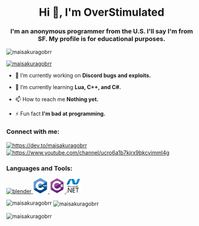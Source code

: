 <h1 align="center">Hi 👋, I'm OverStimulated</h1>
<h3 align="center">I'm an anonymous programmer from the U.S. I'll say I'm from SF. My profile is for educational purposes.</h3>

<p align="left"> <img src="https://komarev.com/ghpvc/?username=maisakuragobrr&label=Profile%20views&color=0e75b6&style=flat" alt="maisakuragobrr" /> </p>

<p align="left"> <a href="https://github.com/ryo-ma/github-profile-trophy"><img src="https://github-profile-trophy.vercel.app/?username=maisakuragobrr" alt="maisakuragobrr" /></a> </p>

- 🔭 I’m currently working on **Discord bugs and exploits.**

- 🌱 I’m currently learning **Lua, C++, and C#.**

- 📫 How to reach me **Nothing yet.**

- ⚡ Fun fact **I'm bad at programming.**

<h3 align="left">Connect with me:</h3>
<p align="left">
<a href="https://dev.to/https://dev.to/maisakuragobrr" target="blank"><img align="center" src="https://raw.githubusercontent.com/rahuldkjain/github-profile-readme-generator/master/src/images/icons/Social/devto.svg" alt="https://dev.to/maisakuragobrr" height="30" width="40" /></a>
<a href="https://www.youtube.com/c/https://www.youtube.com/channel/ucro6a1b7kjrx9bkcvimml4g" target="blank"><img align="center" src="https://raw.githubusercontent.com/rahuldkjain/github-profile-readme-generator/master/src/images/icons/Social/youtube.svg" alt="https://www.youtube.com/channel/ucro6a1b7kjrx9bkcvimml4g" height="30" width="40" /></a>
</p>

<h3 align="left">Languages and Tools:</h3>
<p align="left"> <a href="https://www.blender.org/" target="_blank" rel="noreferrer"> <img src="https://download.blender.org/branding/community/blender_community_badge_white.svg" alt="blender" width="40" height="40"/> </a> <a href="https://www.w3schools.com/cpp/" target="_blank" rel="noreferrer"> <img src="https://raw.githubusercontent.com/devicons/devicon/master/icons/cplusplus/cplusplus-original.svg" alt="cplusplus" width="40" height="40"/> </a> <a href="https://www.w3schools.com/cs/" target="_blank" rel="noreferrer"> <img src="https://raw.githubusercontent.com/devicons/devicon/master/icons/csharp/csharp-original.svg" alt="csharp" width="40" height="40"/> </a> <a href="https://dotnet.microsoft.com/" target="_blank" rel="noreferrer"> <img src="https://raw.githubusercontent.com/devicons/devicon/master/icons/dot-net/dot-net-original-wordmark.svg" alt="dotnet" width="40" height="40"/> </a> </p>

<p><img align="left" src="https://github-readme-stats.vercel.app/api/top-langs?username=maisakuragobrr&show_icons=true&locale=en&layout=compact" alt="maisakuragobrr" /></p>

<p>&nbsp;<img align="center" src="https://github-readme-stats.vercel.app/api?username=maisakuragobrr&show_icons=true&locale=en" alt="maisakuragobrr" /></p>

<p><img align="center" src="https://github-readme-streak-stats.herokuapp.com/?user=maisakuragobrr&" alt="maisakuragobrr" /></p>

